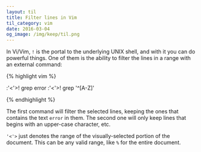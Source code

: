 ```yaml
---
layout: til
title: Filter lines in Vim
til_category: vim
date: 2016-03-04
og_image: /img/keep/til.png
---
```


In Vi/Vim, `!` is the portal to the underlying UNIX shell, and with it you can do powerful things. One of them is the ability to filter the lines in a range with an external command:


{% highlight vim %}

:'<'>! grep error
:'<'>! grep '^[A-Z]'

{% endhighlight %}

The first command will filter the selected lines, keeping the ones that contains the text `error` in them. The second one will only keep lines that begins with an upper-case character, etc.

`'<'>` just denotes the range of the visually-selected portion of the document. This can be any valid range, like `%` for the entire document.

